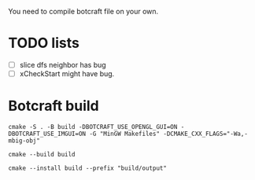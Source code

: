 You need to compile botcraft file on your own.

# TODO lists
- [ ] slice dfs neighbor has bug
- [ ] xCheckStart might have bug.

# Botcraft build
`cmake -S . -B build -DBOTCRAFT_USE_OPENGL_GUI=ON -DBOTCRAFT_USE_IMGUI=ON -G "MinGW Makefiles" -DCMAKE_CXX_FLAGS="-Wa,-mbig-obj"`

`cmake --build build`

`cmake --install build --prefix "build/output"`

